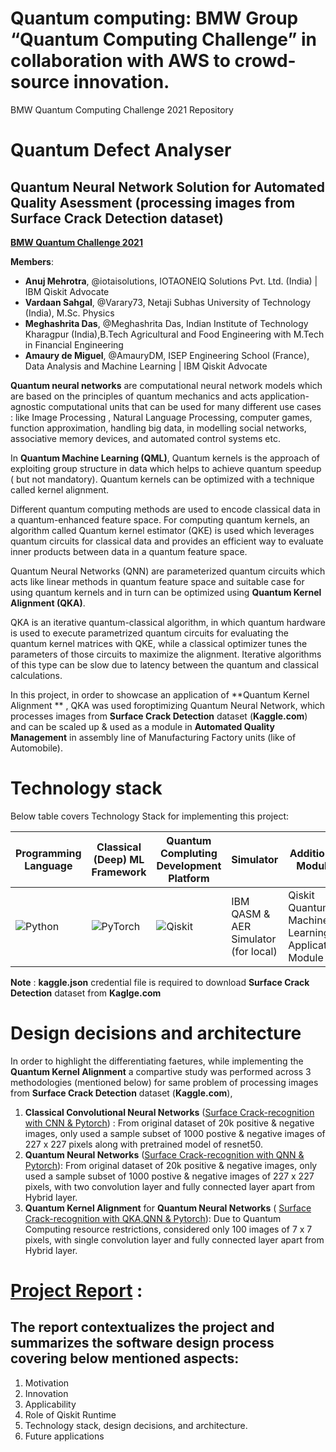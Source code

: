 # Quantum computing: BMW Group “Quantum Computing Challenge” in collaboration with AWS to crowd-source innovation.
BMW Quantum Computing Challenge 2021 Repository


# Quantum Defect Analyser 
## Quantum Neural Network Solution for Automated Quality Asessment (processing images from **Surface Crack Detection** dataset)
[**BMW Quantum Challenge 2021**](https://www.press.bmwgroup.com/global/article/detail/T0337884EN/quantum-computing:-bmw-group-launches-%E2%80%9Cquantum-computing-challenge%E2%80%9D-in-collaboration-with-aws-to-crowd-source-innovation?language=enr)

**Members**: <!-- up to 6 members per term -->
- **Anuj Mehrotra**, @iotaisolutions, IOTAONEIQ Solutions Pvt. Ltd. (India) | IBM Qiskit Advocate
- **Vardaan Sahgal**, @Varary73, Netaji Subhas University of Technology (India), M.Sc. Physics
- **Meghashrita Das**, @Meghashrita Das, Indian Institute of Technology Kharagpur (India),B.Tech Agricultural and Food Engineering with M.Tech in Financial Engineering
- **Amaury de Miguel**, @AmauryDM, ISEP Engineering School (France), Data Analysis and Machine Learning | IBM Qiskit Advocate

**Quantum neural networks** are computational neural network models which are based on the principles of quantum mechanics and acts application-agnostic computational units that can be used for many different use cases : like Image Processing , Natural Language Processing, computer games, function approximation, handling big data, in modelling social networks, associative memory devices, and automated control systems etc.

In **Quantum Machine Learning (QML)**, Quantum kernels is the approach of exploiting group structure in data which helps to achieve quantum speedup ( but not mandatory). Quantum kernels can be optimized with a technique called kernel alignment.

Different quantum computing methods are used to encode classical data in a quantum-enhanced feature space. For computing quantum kernels, an algorithm called  Quantum kernel estimator (QKE) is  used which leverages quantum circuits for classical data and provides an efficient way to evaluate inner products between data in a quantum feature space.

Quantum Neural Networks (QNN) are parameterized quantum circuits which acts like linear methods in quantum feature space  and suitable case for using quantum kernels and in turn can be optimized using **Quantum Kernel Alignment (QKA)**. 

QKA is an iterative quantum-classical algorithm, in which quantum hardware is used to execute parametrized quantum circuits  for evaluating the quantum kernel matrices with QKE, while a classical optimizer tunes the parameters of those circuits to maximize the alignment. Iterative algorithms of this type can be slow due to latency between the quantum and classical calculations. 


In this project, in order to showcase an application of **Quantum Kernel Alignment ** , QKA was used foroptimizing Quantum Neural Network, which processes images from **Surface Crack Detection** dataset (**Kaggle.com**) and can be scaled up & used as a module in **Automated Quality Management** in assembly line of Manufacturing Factory units (like of Automobile).

  
# Technology stack
Below table covers Technology Stack for implementing this project:

Programming Language| Classical (Deep) ML Framework| Quantum Compluting Development Platform | Simulator | Additional Module| Coding Collaboration Environment 
------------ | -------------| -------------| -------------| -------------|-------------
  ![Python](https://img.shields.io/badge/python%203.x%20>=%203.7-3670A0?style=for-the-badge&logo=python&logoColor=ffdd54)  |  ![PyTorch](https://img.shields.io/badge/PyTorch%201.9-%23EE4C2C.svg?style=for-the-badge&logo=PyTorch&logoColor=white) |  ![Qiskit](https://img.shields.io/badge/Qiskit%200.29-%236929C4.svg?style=for-the-badge&logo=Qiskit&logoColor=white) |  IBM QASM & AER Simulator (for local) | Qiskit Quantum Machine Learning Application Module | [![Open In Collab](https://colab.research.google.com/assets/colab-badge.svg)](https://colab.research.google.com/github/Naereen/badges)
                    
                     
                     
 **Note** : **kaggle.json** credential file is required to download **Surface Crack Detection** dataset from **Kaglge.com**

 # Design decisions and architecture
 
 In order to highlight the differentiating faetures, while implementing the **Quantum Kernel Alignment** a compartive study was performed across 3 methodologies (mentioned below) for same problem of processing images from **Surface Crack Detection** dataset (**Kaggle.com**), 
    
 1. **Classical Convolutional Neural Networks** ([Surface Crack-recognition with CNN & Pytorch](https://github.com/iotaisolutions/BMWQunatumChallenge2021/blob/main/code/Surface_Crack_recognition_with_CNN_%26_Pytorch_Reduced_Sample_Size.ipynb)) : From original dataset of 20k positive & negative images, only used a sample subset of 1000 postive  & negative images of 227 x 227 pixels along with pretrained model of resnet50.
 2. **Quantum Neural Networks** ([Surface Crack-recognition with QNN & Pytorch](https://github.com/iotaisolutions/hackathon-submission/blob/main/code/Surface_Crack_recognition_with_QNN_%26_Pytorch.ipynb)): From original dataset of 20k positive & negative images, only used a sample subset of 1000 postive  & negative images of 227 x 227 pixels, with two convolution layer and fully connected layer apart from Hybrid layer.
 3. **Quantum Kernel Alignment** for **Quantum Neural Networks** ( [Surface Crack-recognition with QKA,QNN & Pytorch](https://github.com/iotaisolutions/BMWQunatumChallenge2021/blob/main/code/Surface_Crack_recognition_with_QNN_%26_Pytorch_Reduced_Sample_Size.ipynb)): Due to Quantum Computing resource restrictions, considered only 100 images of 7 x 7 pixels, with single convolution layer and fully connected layer apart from Hybrid layer. 

# [Project Report](https://github.com/iotaisolutions/hackathon-submission/blob/main/Reports/QISKIT%20RUNTIME%20APPLICATIONS%20IN%20SURFACE%20CRACK%20DETECTION.pdf) :
## The report contextualizes the project and summarizes the software design process covering below mentioned aspects: 

1. Motivation
2. Innovation
3. Applicability
4. Role of Qiskit Runtime
5. Technology stack, design decisions, and architecture.
6. Future applications






